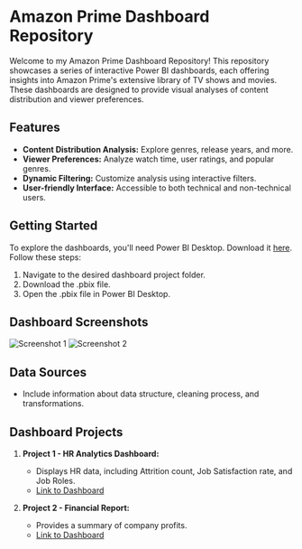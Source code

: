 
# Amazon Prime Dashboard Repository

Welcome to my Amazon Prime Dashboard Repository! This repository showcases a series of interactive Power BI dashboards, each offering insights into Amazon Prime's extensive library of TV shows and movies. These dashboards are designed to provide visual analyses of content distribution and viewer preferences.

## Features

- **Content Distribution Analysis:** Explore genres, release years, and more.
- **Viewer Preferences:** Analyze watch time, user ratings, and popular genres.
- **Dynamic Filtering:** Customize analysis using interactive filters.
- **User-friendly Interface:** Accessible to both technical and non-technical users.

## Getting Started

To explore the dashboards, you'll need Power BI Desktop. Download it [here](https://powerbi.microsoft.com/desktop/). Follow these steps:
1. Navigate to the desired dashboard project folder.
2. Download the .pbix file.
3. Open the .pbix file in Power BI Desktop.

## Dashboard Screenshots

![Screenshot 1](screenshots/screenshot1.png)
![Screenshot 2](screenshots/screenshot2.png)

## Data Sources

- Include information about data structure, cleaning process, and transformations.

## Dashboard Projects
1. **Project 1 - HR Analytics Dashboard:**
   - Displays HR data, including Attrition count, Job Satisfaction rate, and Job Roles.
   - [Link to Dashboard](#)

2. **Project 2 - Financial Report:**
   - Provides a summary of company profits.
   - [Link to Dashboard](#)


